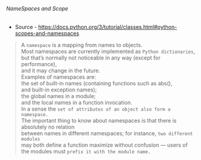 ###### NameSpaces and Scope 

- Source - https://docs.python.org/3/tutorial/classes.html#python-scopes-and-namespaces

> A ```namespace``` is a mapping from names to objects.     
 Most namespaces are currently implemented as ```Python dictionaries```, but that’s normally not noticeable in any way (except for performance),      
 and it may change in the future.   
 Examples of namespaces are:    
 the set of built-in names (containing functions such as abs(),    
 and built-in exception names);      
 the global names in a module;     
 and the local names in a function invocation.     
 In a sense the ```set of attributes of an object also form a namespace.```     
 The important thing to know about namespaces is that there is absolutely no relation    
 between names in different namespaces; for instance, ```two different modules```         
 may both define a function maximize without confusion — users of the modules must ```prefix it with the module name.```
